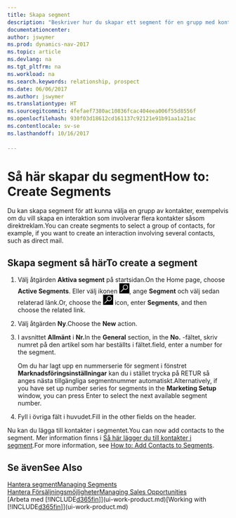 ```yaml
---
title: Skapa segment
description: "Beskriver hur du skapar ett segment för en grupp med kontakter i Dynamics NAV, till exempel, för att rikta flera kontakter med ett direktutskick."
documentationcenter: 
author: jswymer
ms.prod: dynamics-nav-2017
ms.topic: article
ms.devlang: na
ms.tgt_pltfrm: na
ms.workload: na
ms.search.keywords: relationship, prospect
ms.date: 06/06/2017
ms.author: jswymer
ms.translationtype: HT
ms.sourcegitcommit: 4fefaef7380ac10836fcac404eea006f55d8556f
ms.openlocfilehash: 930f03d18612cd161137c92121e91b91aa1a21ac
ms.contentlocale: sv-se
ms.lasthandoff: 10/16/2017

---
```

# <a name="how-to-create-segments"></a><span data-ttu-id="6b810-103">Så här skapar du segment</span><span class="sxs-lookup"><span data-stu-id="6b810-103">How to: Create Segments</span></span>
<span data-ttu-id="6b810-104">Du kan skapa segment för att kunna välja en grupp av kontakter, exempelvis om du vill skapa en interaktion som involverar flera kontakter såsom direktreklam.</span><span class="sxs-lookup"><span data-stu-id="6b810-104">You can create segments to select a group of contacts, for example, if you want to create an interaction involving several contacts, such as direct mail.</span></span>

## <a name="to-create-a-segment"></a><span data-ttu-id="6b810-105">Skapa segment så här</span><span class="sxs-lookup"><span data-stu-id="6b810-105">To create a segment</span></span>
1. <span data-ttu-id="6b810-106">Välj åtgärden **Aktiva segment** på startsidan.</span><span class="sxs-lookup"><span data-stu-id="6b810-106">On the Home page, choose **Active Segments**.</span></span> <span data-ttu-id="6b810-107">Eller välj ikonen ![Söka efter sida eller rapport](media/ui-search/search_small.png "ikonen Söka efter sida eller rapport"), ange **Segment** och välj sedan relaterad länk.</span><span class="sxs-lookup"><span data-stu-id="6b810-107">Or, choose the ![Search for Page or Report](media/ui-search/search_small.png "Search for Page or Report icon") icon, enter **Segments**, and then choose the related link.</span></span>
2. <span data-ttu-id="6b810-108">Välj åtgärden **Ny**.</span><span class="sxs-lookup"><span data-stu-id="6b810-108">Choose the **New** action.</span></span>
3. <span data-ttu-id="6b810-109">I avsnittet **Allmänt** i **Nr.**</span><span class="sxs-lookup"><span data-stu-id="6b810-109">In the **General** section, in the **No.**</span></span> <span data-ttu-id="6b810-110">-fältet, skriv numret på den artikel som har beställts i fältet.</span><span class="sxs-lookup"><span data-stu-id="6b810-110">field, enter a number for the segment.</span></span>

    <span data-ttu-id="6b810-111">Om du har lagt upp en nummerserie för segment i fönstret **Marknadsföringsinställningar** kan du i stället trycka på RETUR så anges nästa tillgängliga segmentnummer automatiskt.</span><span class="sxs-lookup"><span data-stu-id="6b810-111">Alternatively, if you have set up number series for segments in the **Marketing Setup** window, you can press Enter to select the next available segment number.</span></span>
4. <span data-ttu-id="6b810-112">Fyll i övriga fält i huvudet.</span><span class="sxs-lookup"><span data-stu-id="6b810-112">Fill in the other fields on the header.</span></span>

<span data-ttu-id="6b810-113">Nu kan du lägga till kontakter i segmentet.</span><span class="sxs-lookup"><span data-stu-id="6b810-113">You can now add contacts to the segment.</span></span> <span data-ttu-id="6b810-114">Mer information finns i [Så här lägger du till kontakter i segment](marketing-add-contact-segment.md).</span><span class="sxs-lookup"><span data-stu-id="6b810-114">For more information, see [How to: Add Contacts to Segments](marketing-add-contact-segment.md).</span></span>

## <a name="see-also"></a><span data-ttu-id="6b810-115">Se även</span><span class="sxs-lookup"><span data-stu-id="6b810-115">See Also</span></span>
[<span data-ttu-id="6b810-116">Hantera segment</span><span class="sxs-lookup"><span data-stu-id="6b810-116">Managing Segments</span></span>](marketing-segments.md)  
[<span data-ttu-id="6b810-117">Hantera Försäljningsmöjligheter</span><span class="sxs-lookup"><span data-stu-id="6b810-117">Managing Sales Opportunities</span></span>](marketing-manage-sales-opportunities.md)  
<span data-ttu-id="6b810-118">[Arbeta med [!INCLUDE[d365fin](includes/d365fin_md.md)]](ui-work-product.md)</span><span class="sxs-lookup"><span data-stu-id="6b810-118">[Working with [!INCLUDE[d365fin](includes/d365fin_md.md)]](ui-work-product.md)</span></span>  

